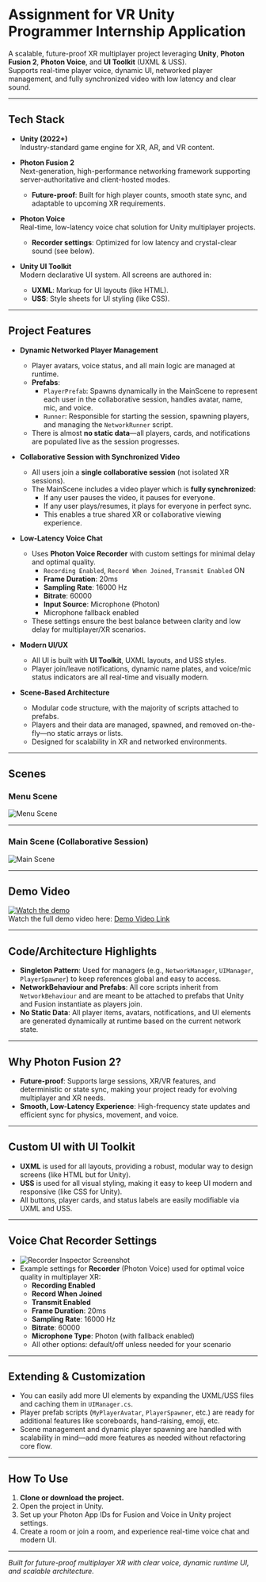 # Assignment for VR Unity Programmer Internship Application

A scalable, future-proof XR multiplayer project leveraging **Unity**, **Photon Fusion 2**, **Photon Voice**, and **UI Toolkit** (UXML & USS).  
Supports real-time player voice, dynamic UI, networked player management, and fully synchronized video with low latency and clear sound.

---

## Tech Stack

- **Unity (2022+)**  
  Industry-standard game engine for XR, AR, and VR content.

- **Photon Fusion 2**  
  Next-generation, high-performance networking framework supporting server-authoritative and client-hosted modes.
  - **Future-proof**: Built for high player counts, smooth state sync, and adaptable to upcoming XR requirements.

- **Photon Voice**  
  Real-time, low-latency voice chat solution for Unity multiplayer projects.
  - **Recorder settings**: Optimized for low latency and crystal-clear sound (see below).

- **Unity UI Toolkit**  
  Modern declarative UI system. All screens are authored in:
  - **UXML**: Markup for UI layouts (like HTML).
  - **USS**: Style sheets for UI styling (like CSS).

---

## Project Features

- **Dynamic Networked Player Management**
  - Player avatars, voice status, and all main logic are managed at runtime.
  - **Prefabs**:  
    - `PlayerPrefab`: Spawns dynamically in the MainScene to represent each user in the collaborative session, handles avatar, name, mic, and voice.
    - `Runner`: Responsible for starting the session, spawning players, and managing the `NetworkRunner` script.
  - There is almost **no static data**—all players, cards, and notifications are populated live as the session progresses.

- **Collaborative Session with Synchronized Video**
  - All users join a **single collaborative session** (not isolated XR sessions).
  - The MainScene includes a video player which is **fully synchronized**:  
    - If any user pauses the video, it pauses for everyone.
    - If any user plays/resumes, it plays for everyone in perfect sync.
    - This enables a true shared XR or collaborative viewing experience.

- **Low-Latency Voice Chat**
  - Uses **Photon Voice Recorder** with custom settings for minimal delay and optimal quality.
    - `Recording Enabled`, `Record When Joined`, `Transmit Enabled` ON
    - **Frame Duration**: 20ms  
    - **Sampling Rate**: 16000 Hz  
    - **Bitrate**: 60000  
    - **Input Source**: Microphone (Photon)  
    - Microphone fallback enabled  
  - These settings ensure the best balance between clarity and low delay for multiplayer/XR scenarios.

- **Modern UI/UX**
  - All UI is built with **UI Toolkit**, UXML layouts, and USS styles.
  - Player join/leave notifications, dynamic name plates, and voice/mic status indicators are all real-time and visually modern.

- **Scene-Based Architecture**
  - Modular code structure, with the majority of scripts attached to prefabs.
  - Players and their data are managed, spawned, and removed on-the-fly—no static arrays or lists.
  - Designed for scalability in XR and networked environments.

---

## Scenes

### Menu Scene

![Menu Scene](./Screenshots/MenuScene.png)

---

### Main Scene (Collaborative Session)

![Main Scene](./Screenshots/MainScene.png)

---

## Demo Video

[![Watch the demo](./Screenshots/MenuScene.png)](https://drive.google.com/file/d/1qOjnL0sWOMA8hdQ8bxMKQFder-aPfSF5/view?usp=sharing)  
Watch the full demo video here: [Demo Video Link](https://drive.google.com/file/d/1qOjnL0sWOMA8hdQ8bxMKQFder-aPfSF5/view?usp=sharing)

---

## Code/Architecture Highlights

- **Singleton Pattern**: Used for managers (e.g., `NetworkManager`, `UIManager`, `PlayerSpawner`) to keep references global and easy to access.
- **NetworkBehaviour and Prefabs**: All core scripts inherit from `NetworkBehaviour` and are meant to be attached to prefabs that Unity and Fusion instantiate as players join.
- **No Static Data**: All player items, avatars, notifications, and UI elements are generated dynamically at runtime based on the current network state.

---

## Why Photon Fusion 2?

- **Future-proof**: Supports large sessions, XR/VR features, and deterministic or state sync, making your project ready for evolving multiplayer and XR needs.
- **Smooth, Low-Latency Experience**: High-frequency state updates and efficient sync for physics, movement, and voice.

---

## Custom UI with UI Toolkit

- **UXML** is used for all layouts, providing a robust, modular way to design screens (like HTML but for Unity).
- **USS** is used for all visual styling, making it easy to keep UI modern and responsive (like CSS for Unity).
- All buttons, player cards, and status labels are easily modifiable via UXML and USS.

---

## Voice Chat Recorder Settings

- ![Recorder Inspector Screenshot](./Screenshots/Recorder.png)
- Example settings for **Recorder** (Photon Voice) used for optimal voice quality in multiplayer XR:
  - **Recording Enabled**
  - **Record When Joined**
  - **Transmit Enabled**
  - **Frame Duration**: 20ms
  - **Sampling Rate**: 16000 Hz
  - **Bitrate**: 60000
  - **Microphone Type**: Photon (with fallback enabled)
  - All other options: default/off unless needed for your scenario

---

## Extending & Customization

- You can easily add more UI elements by expanding the UXML/USS files and caching them in `UIManager.cs`.
- Player prefab scripts (`MyPlayerAvatar`, `PlayerSpawner`, etc.) are ready for additional features like scoreboards, hand-raising, emoji, etc.
- Scene management and dynamic player spawning are handled with scalability in mind—add more features as needed without refactoring core flow.

---

## How To Use

1. **Clone or download the project.**
2. Open the project in Unity.
3. Set up your Photon App IDs for Fusion and Voice in Unity project settings.
4. Create a room or join a room, and experience real-time voice chat and modern UI.

---

*Built for future-proof multiplayer XR with clear voice, dynamic runtime UI, and scalable architecture.*

